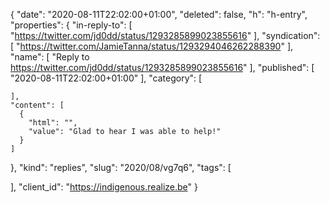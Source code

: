 {
  "date": "2020-08-11T22:02:00+01:00",
  "deleted": false,
  "h": "h-entry",
  "properties": {
    "in-reply-to": [
      "https://twitter.com/jd0dd/status/1293285899023855616"
    ],
    "syndication": [
      "https://twitter.com/JamieTanna/status/1293294046262288390"
    ],
    "name": [
      "Reply to https://twitter.com/jd0dd/status/1293285899023855616"
    ],
    "published": [
      "2020-08-11T22:02:00+01:00"
    ],
    "category": [

    ],
    "content": [
      {
        "html": "",
        "value": "Glad to hear I was able to help!"
      }
    ]
  },
  "kind": "replies",
  "slug": "2020/08/vg7q6",
  "tags": [

  ],
  "client_id": "https://indigenous.realize.be"
}
